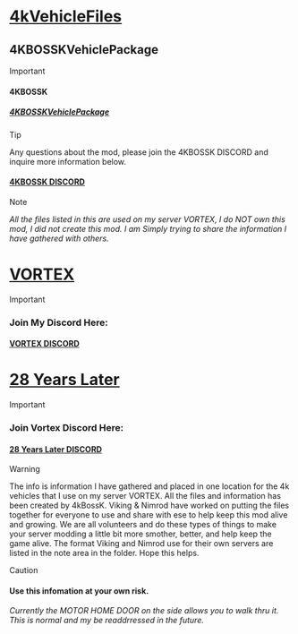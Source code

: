 # <ins>4kVehicleFiles</ins>

## 4KBOSSKVehiclePackage
>[!IMPORTANT]
> #### 4KBOSSK
> ##### [4KBOSSKVehiclePackage](https://steamcommunity.com/sharedfiles/filedetails/?id=3387855369&searchtext=4kboos)

> [!TIP]
> Any questions about the mod, please join the 4KBOSSK DISCORD and inquire more information below.
> #### [4KBOSSK DISCORD](https://discord.gg/U53MFkSCYb)

> [!NOTE]
> _All the files listed in this are used on my server VORTEX, I do NOT own this mod, I did not create this mod. I am Simply trying to share the information I have gathered with others._

# <INS>VORTEX</INS>
> [!important]
> ### Join My Discord Here:
> #### [VORTEX DISCORD](https://discord.gg/HYZXB2fWZ2)

# <INS>28 Years Later</INS>
> [!important]
> ### Join Vortex Discord Here:
> #### [28 Years Later DISCORD](https://discord.gg/EMCfNfut5t)

> [!WARNING]
> The info is information I have gathered and placed in one location for the 4k vehicles that I use on my server VORTEX.
> All the files and information has been created by 4kBossK. Viking & Nimrod have worked on putting the files together for everyone to use and share with ese to help keep this mod alive and growing. We are all volunteers and do these types of things to make your server modding a little bit more smother, better, and help keep the game alive.
The format Viking and Nimrod use for their own servers are listed in the note area in the folder. Hope this helps.

>[!CAUTION]
> #### Use this infomation at your own risk.
> _Currently the MOTOR HOME DOOR on the side allows you to walk thru it. This is normal and my be readdrressed in the future._
